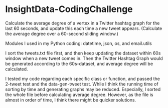# InsightData-CodingChallenge
Calculate the average degree of a vertex in a Twitter hashtag graph for the last 60 seconds, and update this each time a new tweet appears. (Calculate the average degree over a 60-second sliding window.)

Modules I used in my Python coding: datetime, json, os, and email.utils

I sort the tweets.txt file first, and then keep updating the dataset within 60s window when a new tweet comes in. Then the Twitter Hashtag Graph would be generated according to the 60s-dataset, and average degree will be calculated.

I tested my code regarding each specific class or function, and passed the 2-tweet test and the data-gen-tweet test.
While I think the running time of sorting by time and generating graphs may be reduced. Especially, I sorted the whole file before calculating average degree. However, as the file is almost in order of time, I think there might be quicker solutions. 
